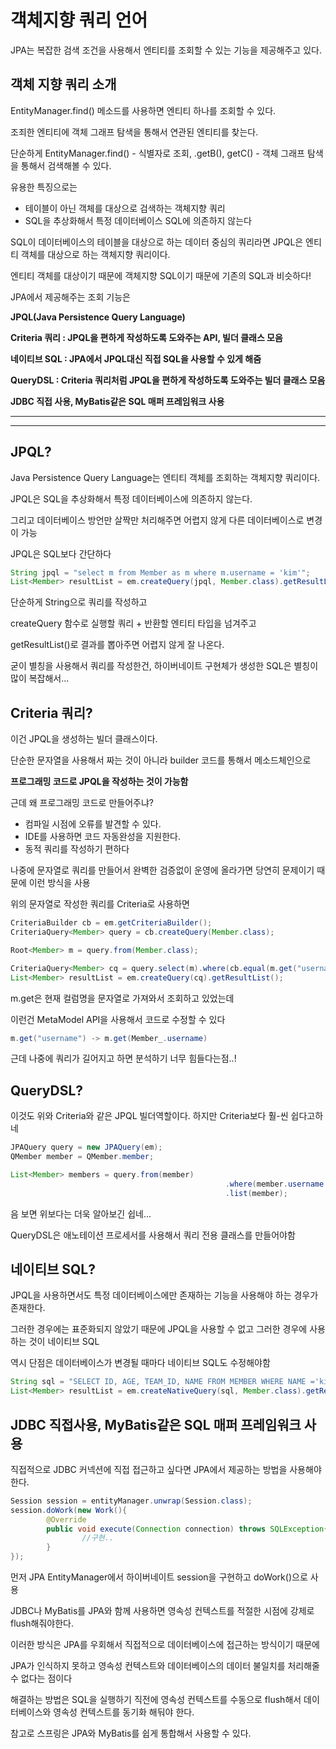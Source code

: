 # 객체지향 쿼리 언어

JPA는 복잡한 검색 조건을 사용해서 엔티티를 조회할 수 있는 기능을 제공해주고 있다.





## 객체 지향 쿼리 소개

EntityManager.find() 메소드를 사용하면 엔티티 하나를 조회할 수 있다.

조죄한 엔티티에 객체 그래프 탐색을 통해서 연관된 엔티티를 찾는다.

단순하게 EntityManager.find() - 식별자로 조회, .getB(), getC() - 객체 그래프 탐색을 통해서 검색해볼 수 있다.

유용한 특징으로는

* 테이블이 아닌 객체를 대상으로 검색하는 객체지향 쿼리
* SQL을 추상화해서 특정 데이터베이스 SQL에 의존하지 않는다

SQL이 데이터베이스의 테이블을 대상으로 하는 데이터 중심의 쿼리라면 JPQL은 엔티티 객체를 대상으로 하는 객체지향 쿼리이다.

엔티티 객체를 대상이기 때문에 객체지향 SQL이기 때문에 기존의 SQL과 비슷하다!

JPA에서 제공해주는 조회 기능은

**JPQL(Java Persistence Query Language)**

**Criteria 쿼리 : JPQL을 편하게 작성하도록 도와주는 API, 빌더 클래스 모음**

**네이티브 SQL : JPA에서 JPQL대신 직접 SQL을 사용할 수 있게 해줌**

**QueryDSL : Criteria 쿼리처럼 JPQL을 편하게 작성하도록 도와주는 빌더 클래스 모음**

**JDBC 직접 사용, MyBatis같은 SQL 매퍼 프레임워크 사용**

****

****

## JPQL?

Java Persistence Query Language는 엔티티 객체를 조회하는 객체지향 쿼리이다.

JPQL은 SQL을 추상화해서 특정 데이터베이스에 의존하지 않는다.

그리고 데이터베이스 방언만 살짝만 처리해주면 어렵지 않게 다른 데이터베이스로 변경이 가능

JPQL은 SQL보다 간단하다

```java
String jpql = "select m from Member as m where m.username = 'kim'";
List<Member> resultList = em.createQuery(jpql, Member.class).getResultList();
```

단순하게 String으로 쿼리를 작성하고

createQuery 함수로 실행할 쿼리 + 반환할 엔티티 타입을 넘겨주고

getResultList()로 결과를 뽑아주면 어렵지 않게 잘 나온다.

굳이 별칭을 사용해서 쿼리를 작성한건, 하이버네이트 구현체가 생성한 SQL은 별칭이 많이 복잡해서...





## Criteria 쿼리?

이건 JPQL을 생성하는 빌더 클래스이다.

단순한 문자열을 사용해서 짜는 것이 아니라 builder 코드를 통해서 메소드체인으로

**프로그래밍 코드로 JPQL을 작성하는 것이 가능함**

근데 왜 프로그래밍 코드로 만들어주냐?

* 컴파일 시점에 오류를 발견할 수 있다.
* IDE를 사용하면 코드 자동완성을 지원한다.
* 동적 쿼리를 작성하기 편하다

나중에 문자열로 쿼리를 만들어서 완벽한 검증없이 운영에 올라가면 당연히 문제이기 때문에 이런 방식을 사용

위의 문자열로 작성한 쿼리를 Criteria로 사용하면

```java
CriteriaBuilder cb = em.getCriteriaBuilder();
CriteriaQuery<Member> query = cb.createQuery(Member.class);

Root<Member> m = query.from(Member.class);

CriteriaQuery<Member> cq = query.select(m).where(cb.equal(m.get("username"), "kim"));
List<Member> resultList = em.createQuery(cq).getResultList();
```

m.get은 현재 컬럼명을 문자열로 가져와서 조회하고 있었는데

이런건 MetaModel API을 사용해서 코드로 수정할 수 있다

```java
m.get("username") -> m.get(Member_.username)
```

근데 나중에 쿼리가 길어지고 하면 분석하기 너무 힘들다는점..!





## QueryDSL?

이것도 위와 Criteria와 같은 JPQL 빌더역할이다. 하지만 Criteria보다 훨-씬 쉽다고하네

```java
JPAQuery query = new JPAQuery(em);
QMember member = QMember.member;

List<Member> members = query.from(member)
												.where(member.username.eq("kim"))
												.list(member);
```

음 보면 위보다는 더욱 알아보긴 쉽네...

QueryDSL은 애노테이션 프로세서를 사용해서 쿼리 전용 클래스를 만들어야함





## 네이티브 SQL?

JPQL을 사용하면서도 특정 데이터베이스에만 존재하는 기능을 사용해야 하는 경우가 존재한다.

그러한 경우에는 표준화되지 않았기 때문에 JPQL을 사용할 수 없고 그러한 경우에 사용하는 것이 네이티브 SQL

역시 단점은 데이터베이스가 변경될 때마다 네이티브 SQL도 수정해야함

```java
String sql = "SELECT ID, AGE, TEAM_ID, NAME FROM MEMBER WHERE NAME ='kim'";
List<Member> resultList = em.createNativeQuery(sql, Member.class).getResultList();
```





## JDBC 직접사용, MyBatis같은 SQL 매퍼 프레임워크 사용

직접적으로 JDBC 커넥션에 직접 접근하고 싶다면 JPA에서 제공하는 방법을 사용해야한다.

```java
Session session = entityManager.unwrap(Session.class);
session.doWork(new Work(){
		@Override
		public void execute(Connection connection) throws SQLException{
				//구현..
		}
});
```

먼저 JPA EntityManager에서 하이버네이트 session을 구현하고 doWork()으로 사용

JDBC나 MyBatis를 JPA와 함께 사용하면 영속성 컨텍스트를 적절한 시점에 강제로 flush해줘야한다.

이러한 방식은 JPA를 우회해서 직접적으로 데이터베이스에 접근하는 방식이기 때문에

JPA가 인식하지 못하고 영속성 컨텍스트와 데이터베이스의 데이터 불일치를 처리해줄 수 없다는 점이다

해결하는 방법은 SQL을 실행하기 직전에 영속성 컨텍스트를 수동으로 flush해서 데이터베이스와 영속성 컨텍스트를 동기화 해둬야 한다.

참고로 스프링은 JPA와 MyBatis를 쉽게 통합해서 사용할 수 있다.













